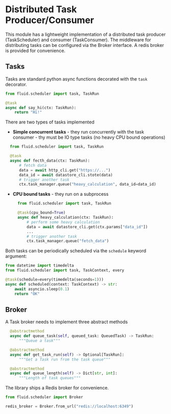 # Distributed Task Producer/Consumer

This module has a lightweight implementation of a distributed task producer (TaskScheduler) and consumer (TaskConsumer).
The middleware for distributing tasks can be configured via the Broker interface.
A redis broker is provided for convenience.

## Tasks

Tasks are standard python async functions decorated with the `task` decorator.

```python
from fluid.scheduler import task, TaskRun

@task
async def say_hi(ctx: TaskRun):
    return "Hi!"
```

There are two types of tasks implemented

* **Simple concurrent tasks** - they run concurrently with the task consumer - thy must be IO type tasks (no heavy CPU bound operations)

```python
  from fluid.scheduler import task, TaskRun

  @task
  async def fecth_data(ctx: TaskRun):
      # fetch data
      data = await http_cli.get("https://...")
      data_id = await datastore_cli.stote(data)
      # trigger another task
      ctx.task_manager.queue("heavy_calculation", data_id=data_id)
```

* **CPU bound tasks** - they run on a subprocess

  ```python
    from fluid.scheduler import task, TaskRun

    @task(cpu_bound=True)
    async def heavy_calculation(ctx: TaskRun):
        # perform some heavy calculation
        data = await datastore_cli.get(ctx.params["data_id"])
        ...
        # trigger another task
        ctx.task_manager.queue("fetch_data")
  ```

Both tasks can be periodically scheduled via the `schedule` keyword argument:

```python
from datetime import timedelta
from fluid.scheduler import task, TaskContext, every

@task(schedule=every(timedelta(seconds=1)))
async def scheduled(context: TaskContext) -> str:
    await asyncio.sleep(0.1)
    return "OK"
```


## Broker

A Task broker needs to implement three abstract methods
```python
  @abstractmethod
  async def queue_task(self, queued_task: QueuedTask) -> TaskRun:
      """Queue a task"""

  @abstractmethod
  async def get_task_run(self) -> Optional[TaskRun]:
      """Get a Task run from the task queue"""

  @abstractmethod
  async def queue_length(self) -> Dict[str, int]:
      """Length of task queues"""
```

The library ships a Redis broker for convenience.

```python
from fluid.scheduler import Broker

redis_broker = Broker.from_url("redis://localhost:6349")
```
